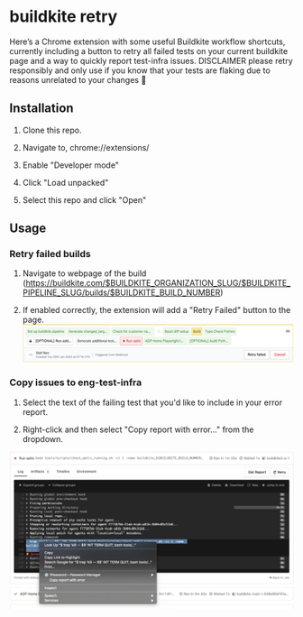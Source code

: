 # buildkite retry

Here’s a Chrome extension with some useful Buildkite workflow shortcuts, currently including a button to retry all failed tests on your current buildkite page and a way to quickly report test-infra issues.
DISCLAIMER please retry responsibly and only use if you know that your tests are flaking due to reasons unrelated to your changes :slightly_smiling_face:

## Installation

1. Clone this repo.

2. Navigate to, chrome://extensions/

3. Enable "Developer mode"

4. Click "Load unpacked"

5. Select this repo and click "Open"

## Usage

### Retry failed builds
1. Navigate to webpage of the build (https://buildkite.com/$BUILDKITE_ORGANIZATION_SLUG/$BUILDKITE_PIPELINE_SLUG/builds/$BUILDKITE_BUILD_NUMBER)

2. If enabled correctly, the extension will add a "Retry Failed" button to the page.
![retry-failed](retry-failed.png)

### Copy issues to eng-test-infra
1. Select the text of the failing test that you'd like to include in your error report.

2. Right-click and then select "Copy report with error..." from the dropdown.

![copy-report](copy-report.png)
